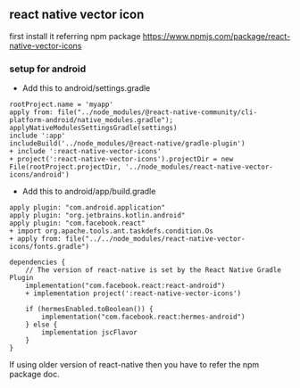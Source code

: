 ## react native vector icon

first install it referring npm package https://www.npmjs.com/package/react-native-vector-icons

### setup for android

- Add this to android/settings.gradle

```
rootProject.name = 'myapp'
apply from: file("../node_modules/@react-native-community/cli-platform-android/native_modules.gradle"); applyNativeModulesSettingsGradle(settings)
include ':app'
includeBuild('../node_modules/@react-native/gradle-plugin')
+ include ':react-native-vector-icons'
+ project(':react-native-vector-icons').projectDir = new File(rootProject.projectDir, '../node_modules/react-native-vector-icons/android')

```

- Add this to android/app/build.gradle

```
apply plugin: "com.android.application"
apply plugin: "org.jetbrains.kotlin.android"
apply plugin: "com.facebook.react"
+ import org.apache.tools.ant.taskdefs.condition.Os
+ apply from: file("../../node_modules/react-native-vector-icons/fonts.gradle")

```

```
dependencies {
    // The version of react-native is set by the React Native Gradle Plugin
    implementation("com.facebook.react:react-android")
    + implementation project(':react-native-vector-icons')

    if (hermesEnabled.toBoolean()) {
        implementation("com.facebook.react:hermes-android")
    } else {
        implementation jscFlavor
    }
}
```

If using older version of react-native then you have to refer the npm package doc.
